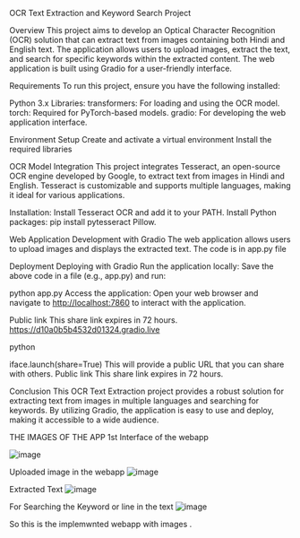 OCR Text Extraction and Keyword Search Project

Overview
This project aims to develop an Optical Character Recognition (OCR) solution that can extract text from images containing both Hindi and English text. 
The application allows users to upload images, extract the text, and search for specific keywords within the extracted content. 
The web application is built using Gradio for a user-friendly interface.

Requirements
To run this project, ensure you have the following installed:

Python 3.x
Libraries:
transformers: For loading and using the OCR model.
torch: Required for PyTorch-based models.
gradio: For developing the web application interface.

Environment Setup
Create and activate a virtual environment
Install the required libraries


OCR Model Integration
This project integrates Tesseract, an open-source OCR engine developed by Google, to extract text from images in Hindi and English. 
Tesseract is customizable and supports multiple languages, making it ideal for various applications.

Installation:
Install Tesseract OCR and add it to your PATH.
Install Python packages: pip install pytesseract Pillow.


Web Application Development with Gradio
The web application allows users to upload images and displays the extracted text. The code is in app.py file 

Deployment
Deploying with Gradio
Run the application locally: Save the above code in a file (e.g., app.py) and run:

python app.py
Access the application: Open your web browser and navigate to [http://localhost:7860](http://127.0.0.1:7860) to interact with the application.

Public link
This share link expires in 72 hours. 
https://d10a0b5b4532d01324.gradio.live

python

iface.launch(share=True)
This will provide a public URL that you can share with others.
Public link
This share link expires in 72 hours. 


Conclusion
This OCR Text Extraction project provides a robust solution for extracting text from images in multiple languages and searching for keywords. 
By utilizing Gradio, the application is easy to use and deploy, making it accessible to a wide audience.

THE IMAGES OF THE APP
1st Interface of the webapp

![image](https://github.com/user-attachments/assets/0f1f6084-dd05-4980-9552-fc6d59f7e4c8)

Uploaded image in the webapp
![image](https://github.com/user-attachments/assets/091918cf-1b86-4ebc-810b-dfa828acc49d)

Extracted Text
![image](https://github.com/user-attachments/assets/5aeefb8f-f31f-49ee-8c33-9a10937827d5)

For Searching the Keyword or line in the text
![image](https://github.com/user-attachments/assets/3cd2c123-9f04-47ea-8c5f-d6cb7a0f430b)

So this is the implemwnted webapp with images .
